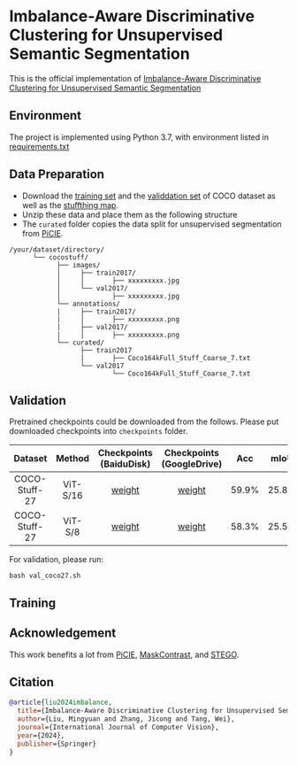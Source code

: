 # Imbalance-Aware Discriminative Clustering for Unsupervised Semantic Segmentation

This is the official implementation of [Imbalance-Aware Discriminative Clustering for Unsupervised Semantic Segmentation](https://link.springer.com/article/10.1007/s11263-024-02083-x)

## Environment
The project is implemented using Python 3.7, with environment listed in [requirements.txt](https://github.com/MY-LIU100101/IDDC/blob/main/requirements.txt "requirements.txt")


## Data Preparation
- Download the [training set](http://images.cocodataset.org/zips/train2017.zip) and the [validdation set](http://images.cocodataset.org/zips/val2017.zip) of COCO dataset as well as the [stuffthing map](http://calvin.inf.ed.ac.uk/wp-content/uploads/data/cocostuffdataset/stuffthingmaps_trainval2017.zip).
- Unzip these data and place them as the following structure
- The `curated` folder copies the data split for unsupervised segmentation from [PiCIE](https://github.com/janghyuncho/PiCIE).
~~~
/your/dataset/directory/
      └── cocostuff/
            ├── images/
            │     ├── train2017/
            │     │       ├── xxxxxxxxx.jpg
            │     └── val2017/
            │             ├── xxxxxxxxx.jpg
            └── annotations/
            |     ├── train2017/
            |     │       ├── xxxxxxxxx.png
            |     ├── val2017/
            |     │       ├── xxxxxxxxx.png
            └── curated/
                  ├── train2017
                  |       ├── Coco164kFull_Stuff_Coarse_7.txt
                  └── val2017
	                      └── Coco164kFull_Stuff_Coarse_7.txt

~~~
## Validation
Pretrained checkpoints could be downloaded from the follows. Please put downloaded checkpoints into `checkpoints` folder.

Dataset | Method |Checkpoints (BaiduDisk) | Checkpoints (GoogleDrive) | Acc| mIoU|
|:------: |:------: |:------:|:------:|:------:|:------: |
|COCO-Stuff-27|ViT-S/16|[weight](https://pan.baidu.com/s/1zix1_krJnCjuMSMQQhysFA?pwd=8fkh)|[weight](https://drive.google.com/file/d/11a_S4t7KbyQJRzKLnhSIoSQ59ykPCxBl/view?usp=sharing)|59.9%|25.8%|
|COCO-Stuff-27|ViT-S/8|[weight](https://pan.baidu.com/s/1tuL1dCD2mszdAC2lkRhowQ?pwd=bu24)|[weight](https://drive.google.com/file/d/1TNkAyky3903eRRH8OEvrB9EyCKxgNA8w/view?usp=sharing)|58.3%|25.5%|

For validation, please run:
~~~
bash val_coco27.sh
~~~
## Training

## Acknowledgement

This work benefits a lot from [PiCIE](https://github.com/janghyuncho/PiCIE), [MaskContrast](https://github.com/wvangansbeke/Unsupervised-Semantic-Segmentation), and [STEGO](https://github.com/mhamilton723/STEGO).

## Citation
```bibtex
@article{liu2024imbalance,
  title={Imbalance-Aware Discriminative Clustering for Unsupervised Semantic Segmentation},
  author={Liu, Mingyuan and Zhang, Jicong and Tang, Wei},
  journal={International Journal of Computer Vision},
  year={2024},
  publisher={Springer}
}
```
